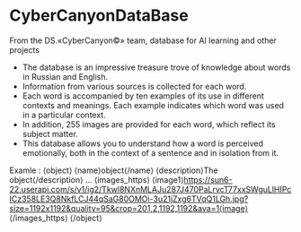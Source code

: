 # CyberCanyonDataBase
From the DS.«CyberCanyon©» team, database for AI learning and other projects

- The database is an impressive treasure trove of knowledge about words in Russian and English.
- Information from various sources is collected for each word.
- Each word is accompanied by ten examples of its use in different contexts and meanings. Each example indicates which word was used in a particular context.
- In addition, 255 images are provided for each word, which reflect its subject matter.
- This database allows you to understand how a word is perceived emotionally, both in the context of a sentence and in isolation from it.

Examle :
⟨object⟩
  ⟨name⟩object⟨/name⟩
  ⟨description⟩The object⟨/description⟩
  ...
  ⟨images_https⟩
    ⟨image1⟩https://sun6-22.userapi.com/s/v1/ig2/Tkwl8NXnMLAJu287J470PaLrvcT77xxSWguLlHIPcICz358LE3Q8NkfLCJ44qSaG80OMOi-3u21jZxg6TVqQ1LGh.jpg?size=1192x1192&quality=95&crop=201,2,1192,1192&ava=1⟨image⟩
  ⟨/images_https⟩
⟨/object⟩
